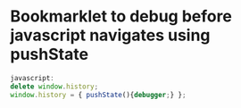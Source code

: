 # Bookmarklet to debug before javascript navigates using pushState

```js
javascript:
delete window.history;
window.history = { pushState(){debugger;} };
```
